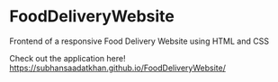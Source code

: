 # FoodDeliveryWebsite
Frontend of a responsive Food Delivery Website using HTML and CSS

Check out the application here! https://subhansaadatkhan.github.io/FoodDeliveryWebsite/
